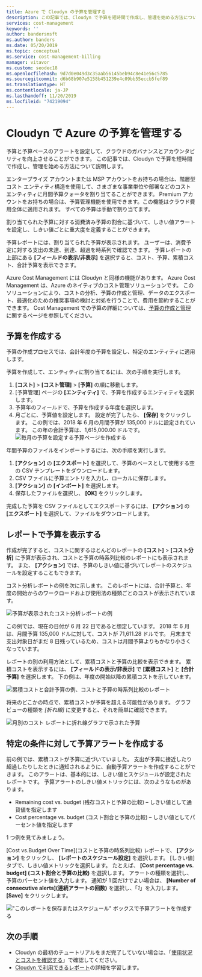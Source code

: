 ```yaml
---
title: Azure で Cloudyn の予算を管理する
description: この記事では、Cloudyn で予算を短時間で作成し、管理を始める方法について説明します。
services: cost-management
keywords: ''
author: bandersmsft
ms.author: banders
ms.date: 05/20/2019
ms.topic: conceptual
ms.service: cost-management-billing
manager: vitavor
ms.custom: seodec18
ms.openlocfilehash: 9d7d0e049d3c35aab56145beb94c8e41e56c5785
ms.sourcegitcommit: d6b68b907e5158b451239e4c09bb55eccb5fef89
ms.translationtype: HT
ms.contentlocale: ja-JP
ms.lasthandoff: 11/20/2019
ms.locfileid: "74219094"
---
```

# <a name="manage-azure-budgets-with-cloudyn"></a>Cloudyn で Azure の予算を管理する

予算と予算ベースのアラートを設定して、クラウドのガバナンスとアカウンタビリティを向上させることができます。 この記事では、Cloudyn で予算を短時間で作成し、管理を始める方法について説明します。

エンタープライズ アカウントまたは MSP アカウントをお持ちの場合は、階層型コスト エンティティ構造を使用して、さまざまな事業単位や部署などのコスト エンティティに月間予算クォータを割り当てることができます。 Premium アカウントをお持ちの場合は、予算管理機能を使用できます。この機能はクラウド費用全体に適用されます。 すべての予算は手動で割り当てます。

割り当てられた予算に対する消費済み予算の割合に基づいて、しきい値アラートを設定し、しきい値ごとに重大度を定義することができます。

予算レポートには、割り当てられた予算が表示されます。 ユーザーは、消費予定に対する支出の未達、到達、超過を時系列で確認できます。 予算レポートの上部にある **[フィールドの表示/非表示]** を選択すると、コスト、予算、累積コスト、合計予算を表示できます。

Azure Cost Management には Cloudyn と同様の機能があります。 Azure Cost Management は、Azure のネイティブのコスト管理ソリューションです。 このソリューションにより、コストの分析、予算の作成と管理、データのエクスポート、最適化のための推奨事項の検討と対処を行うことで、費用を節約することができます。 Cost Management での予算の詳細については、[予算の作成と管理](tutorial-acm-create-budgets.md)に関するページを参照してください。

## <a name="create-budgets"></a>予算を作成する

予算の作成プロセスでは、会計年度の予算を設定し、特定のエンティティに適用します。

予算を作成して、エンティティに割り当てるには、次の手順を実行します。

1. **[コスト]** &gt; **[コスト管理]** &gt; **[予算]** の順に移動します。
2. [予算管理] ページの **[エンティティ]** で、予算を作成するエンティティを選択します。
3. 予算年のフィールドで、予算を作成する年度を選択します。
4. 月ごとに、予算値を設定します。 設定が完了したら、 **[保存]** をクリックします。
この例では、2018 年 6 月の月間予算が 135,000 ドルに設定されています。 この年の合計予算は、1,615,000.00 ドルです。
![毎月の予算を設定する予算ページを作成する](./media/manage-budgets/set-budget.png)


年間予算のファイルをインポートするには、次の手順を実行します。

1. **[アクション]** の **[エクスポート]** を選択して、予算のベースとして使用する空の CSV テンプレートをダウンロードします。
2. CSV ファイルに予算エントリを入力し、ローカルに保存します。
3. **[アクション]** の **[インポート]** を選択します。
4. 保存したファイルを選択し、 **[OK]** をクリックします。

完成した予算を CSV ファイルとしてエクスポートするには、 **[アクション]** の **[エクスポート]** を選択して、ファイルをダウンロードします。

## <a name="view-budget-in-reports"></a>レポートで予算を表示する

作成が完了すると、コストに関するほとんどのレポートの **[コスト]** &gt; **[コスト分析]** に予算が表示され、コストと予算の時系列比較のレポートにも表示されます。 また、 **[アクション]** では、予算のしきい値に基づいてレポートのスケジュールを設定することもできます。

コスト分析レポートの例を次に示します。 このレポートには、合計予算と、年度の開始からのワークロードおよび使用法の種類ごとのコストが表示されています。

![予算が表示されたコスト分析レポートの例](./media/manage-budgets/cost-analysis-budget-example.png)

この例では、現在の日付が 6 月 22 日であると想定しています。 2018 年 6 月は、月間予算 135,000 ドルに対して、コストが 71,611.28 ドルです。 月末まで支出対象日がまだ 8 日残っているため、コストは月間予算よりもかなり小さくなっています。

レポートの別の利用方法として、累積コストと予算の比較を表示できます。 累積コストを表示するには、 **[フィールドの表示/非表示]** で **[累積コスト]** と **[合計予算]** を選択します。 下の例は、年度の開始以降の累積コストを示しています。

![累積コストと合計予算の例、コストと予算の時系列比較のレポート](./media/manage-budgets/accumulated-budget.png)

将来のどこかの時点で、累積コストが予算を超える可能性があります。 グラフ ビューの種類を _[折れ線]_ に変更すると、それを簡単に確認できます。

![月別のコスト レポートに折れ線グラフで示された予算](./media/manage-budgets/budget-line.png)

## <a name="create-budget-alerts-for-a-filter"></a>特定の条件に対して予算アラートを作成する

前の例では、累積コストが予算に近づいていました。 支出が予算に接近したり超過したりしたときに通知されるように、自動予算アラートを作成することができます。 このアラートは、基本的には、しきい値とスケジュールが設定されたレポートです。 予算アラートのしきい値メトリックには、次のようなものがあります。

- Remaining cost vs. budget \(残存コストと予算の比較\) – しきい値として通貨値を指定します
- Cost percentage vs. budget \(コスト割合と予算の比較\) – しきい値としてパーセント値を指定します

1 つ例を見てみましょう。

[Cost vs.Budget Over Time]\(コストと予算の時系列比較\) レポートで、 **[アクション]** をクリックし、 **[レポートのスケジュール設定]** を選択します。 [しきい値] タブで、しきい値メトリックを選択します。 たとえば、 **[Cost percentage vs. budget] \(コスト割合と予算の比較\)** を選択します。 アラートの種類を選択し、予算のパーセント値を入力します。 通知が 1 回だけでよい場合は、 **[Number of consecutive alerts]\(連続アラートの回数\)** を選択し、「_1_」を入力します。 **[Save]** をクリックします。

!["このレポートを保存またはスケジュール" ボックスで予算アラートを作成する](./media/manage-budgets/budget-alert.png)

## <a name="next-steps"></a>次の手順

- Cloudyn の最初のチュートリアルをまだ完了していない場合は、「[使用状況とコストを確認する](tutorial-review-usage.md)」で確認してください。
- [Cloudyn で利用できるレポート](use-reports.md)の詳細を学習します。
